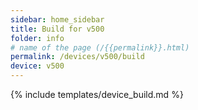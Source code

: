 ```yaml
---
sidebar: home_sidebar
title: Build for v500
folder: info
# name of the page (/{{permalink}}.html)
permalink: /devices/v500/build
device: v500
---
```

{% include templates/device_build.md %}
